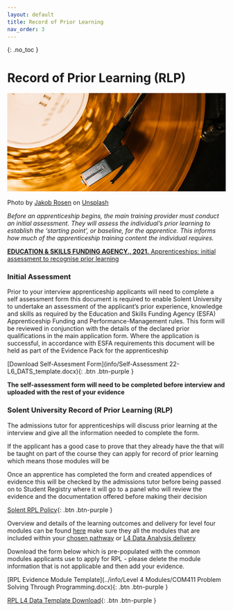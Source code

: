 ```yaml
---
layout: default
title: Record of Prior Learning
nav_order: 3
---
```


{: .no_toc }

# Record of Prior Learning (RLP)

![record](images/jakob-rosen-KA1WM_yQGF8-unsplash.jpg)

Photo by <a href="https://unsplash.com/@jakobnoahrosen?utm_source=unsplash&utm_medium=referral&utm_content=creditCopyText">Jakob Rosen</a> on <a href="https://unsplash.com/s/photos/record?utm_source=unsplash&utm_medium=referral&utm_content=creditCopyText">Unsplash</a>
  

*Before an apprenticeship begins, the main training provider must conduct an initial assessment. They will assess the individual’s prior learning to establish the ‘starting point’, or baseline, for the apprentice. This informs how much of the apprenticeship training content the individual requires.*

[**EDUCATION & SKILLS FUNDING AGENCY., 2021.** Apprenticeships: initial assessment to recognise prior learning](https://www.gov.uk/government/publications/apprenticeships-recognition-of-prior-learning/apprenticeships-initial-assessment-to-recognise-prior-learning)
 
### Initial Assessment

Prior to your interview apprenticeship applicants will need to complete a self assessment form this document is required to enable Solent University to undertake an assessment of the applicant’s prior experience, knowledge and skills as required by the Education and Skills Funding Agency (ESFA) Apprenticeship Funding and Performance-Management rules. This form will be reviewed in conjunction with the details of the declared prior qualifications in the main application form. Where the application is successful, in accordance with ESFA requirements this document will be held as part of the Evidence Pack for the apprenticeship

[Download Self-Assesment Form](info/Self-Assessment 22-L6_DATS_template.docx){: .btn .btn-purple }

**The self-assessment form will need to be completed before interview and uploaded with the rest of your evidence**


### Solent University Record of Prior Learning (RLP)
The admissions tutor for apprenticeships will discuss prior learning at the interview and give all the information needed to complete the form.

If the applicant  has a good case to prove that they already have the that will be taught on part of the course they can apply for record of prior learning which means those modules will be

Once an apprentice has completed the form and created appendices of evidence this will be checked by the admissions tutor before being passed on to Student Registry where it will go to a panel who will review the evidence and the documentation offered before making their decision

[Solent RPL Policy](info/2h-recognition-of-prior-learning-and-credit-transfer.pdf){: .btn .btn-purple }

Overview and details of the learning outcomes and delivery for level four modules can be found [here](https://martinsolent.github.io/bdats/docs/L4_modules/) make sure they all the modules that are included within your [chosen pathway](https://martinsolent.github.io/bdats/docs/pathways/) or [L4 Data Analysis delivery](https://martinsolent.github.io/data_level_4/docs/delivery/)

Download the form below which is pre-populated with the common modules applicants use to apply for RPL - please delete the module information that is not applicable and then add your evidence.

[RPL Evidence Module Template](../info/Level 4 Modules/COM411 Problem Solving Through Programming.docx){: .btn .btn-purple }

[RPL L4 Data Template Download](https://github.com/martinsolent/solent_store/raw/main/docs/Template%20RPL%20Unit%20Learning%20Outcome%20Grid_L4.docx){: .btn .btn-purple }
